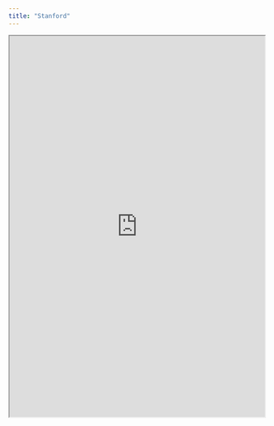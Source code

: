 ```yaml
---
title: "Stanford"
---
```




<iframe height="750" width="100%" src="https://ewelton.github.io/ktest/wiki.html#Stanford"></iframe>
